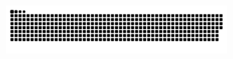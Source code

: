 <picture>
  <source media="(prefers-color-scheme: dark)" srcset="./plugin/github-snake-dark.svg" />
  <source media="(prefers-color-scheme: light)" srcset="./plugin/github-snake.svg" />
  <img alt="github-snake" src="./dist/github-snake.svg" />
</picture>
